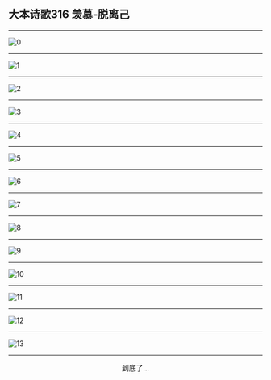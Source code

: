 
## 大本诗歌316 羡慕-脱离己
        
<div id="aplayer0"></div>

---

<img alt="0" data-original="https://cdn.jsdelivr.net/gh/k34869/shi/data/d0316/0">

---

<img alt="1" data-original="https://cdn.jsdelivr.net/gh/k34869/shi/data/d0316/1">

---

<img alt="2" data-original="https://cdn.jsdelivr.net/gh/k34869/shi/data/d0316/2">

---

<img alt="3" data-original="https://cdn.jsdelivr.net/gh/k34869/shi/data/d0316/3">

---

<img alt="4" data-original="https://cdn.jsdelivr.net/gh/k34869/shi/data/d0316/4">

---

<img alt="5" data-original="https://cdn.jsdelivr.net/gh/k34869/shi/data/d0316/5">

---

<img alt="6" data-original="https://cdn.jsdelivr.net/gh/k34869/shi/data/d0316/6">

---

<img alt="7" data-original="https://cdn.jsdelivr.net/gh/k34869/shi/data/d0316/7">

---

<img alt="8" data-original="https://cdn.jsdelivr.net/gh/k34869/shi/data/d0316/8">

---

<img alt="9" data-original="https://cdn.jsdelivr.net/gh/k34869/shi/data/d0316/9">

---

<img alt="10" data-original="https://cdn.jsdelivr.net/gh/k34869/shi/data/d0316/10">

---

<img alt="11" data-original="https://cdn.jsdelivr.net/gh/k34869/shi/data/d0316/11">

---

<img alt="12" data-original="https://cdn.jsdelivr.net/gh/k34869/shi/data/d0316/12">

---

<img alt="13" data-original="https://cdn.jsdelivr.net/gh/k34869/shi/data/d0316/13">

---

<p style="text-align: center">到底了...</p>

<script src="/js/dist-view.js"></script>

<script>
MAIN.id = 'd0316';
        
const ap0 = new APlayer({
    container: document.getElementById('aplayer0'),
    volume: 1,
    loop: 'none',
    preload: 'none',
    audio: [{
        name: '大本诗歌316.mp3',
        artist: '大本诗歌',
        url: 'https://res.wx.qq.com/voice/getvoice?mediaid=MzI0NTk3MDM5M18yMjQ3NDkxNDIz',
        cover: '/favicon'
    }]
});
</script>
